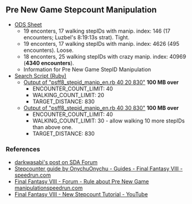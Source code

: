 ## Pre New Game Stepcount Manipulation

- [ODS Sheet](./psff8rta-stepid-manip-en.zip)
  - 19 enconters, 17 walking stepIDs with manip. index: 146 (17 encounters; Luzbel's 8:19:13s strat). Tight.
  - 19 enconters, 17 walking stepIDs with manip. index: 4626 (495 encounters). Loose.
  - 18 enconters, 25 walking stepIDs with crazy manip. index: 40969 (**4340 encounters**).
  - Information for Pre New Game StepID Manipulation
- [Search Script (Ruby)](./psff8_stepid_manip_en.rb)
  - [Output of "psff8_stepid_manip_en.rb 40 20 830"](./psff8_stepid_manip_40_20_830.zip) **100 MB over**
    - ENCOUNTER_COUNT_LIMIT: 40
    - WALKING_COUNT_LIMIT: 20
    - TARGET_DISTANCE: 830
  - [Output of "psff8_stepid_manip_en.rb 40 30 830"](./psff8_stepid_manip_40_30_830.zip) **100 MB over**
    - ENCOUNTER_COUNT_LIMIT: 40
    - WALKING_COUNT_LIMIT: 30 - allow walking 10 more stepIDs than above one.
    - TARGET_DISTANCE: 830

### References

- [darkwasabi's post on SDA Forum]( https://forum.speeddemosarchive.com/post/final_fantasy_viii_improving_on_old_847_run725.html#final_fantasy_viii_improving_on_old_847_run725)
- [Stepcounter guide by OnychuOnychu - Guides - Final Fantasy VIII - speedrun.com](https://www.speedrun.com/ff8/guide/ud8pg)
- [Final Fantasy VIII - Forum - Rule about Pre New Game manipulationspeedrun.com](https://www.speedrun.com/ff8/thread/nci3o)
- [Final Fantasy VIII - New Stepcount Tutorial - YouTube](https://www.youtube.com/watch?v=9JSVOUJHY6g)
